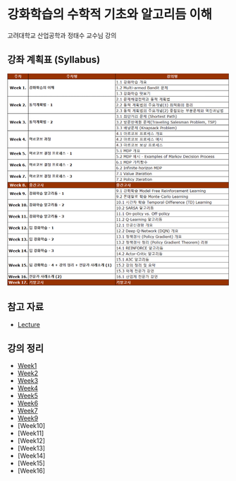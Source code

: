 # 강화학습의 수학적 기초와 알고리듬 이해
고려대학교 산업공학과 정태수 교수님 강의<br>

## 강좌 계획표 (Syllabus)
![syllabus](../../../img/rl_jts_syllabus.png)

## 참고 자료
- [Lecture](http://www.kmooc.kr/courses/course-v1:KoreaUnivK+ku_ai_002+2021_A48/course/)

## 강의 정리
- [Week1](https://velog.io/@gjtang/understanding-alg-math-rl-week1)
- [Week2](https://velog.io/@gjtang/understanding-alg-math-rl-week2)
- [Week3](https://velog.io/@gjtang/understanding-alg-math-rl-week3)
- [Week4](https://velog.io/@gjtang/understanding-alg-math-rl-week4)
- [Week5](https://velog.io/@gjtang/understanding-alg-math-rl-week5)
- [Week6](https://velog.io/@gjtang/understanding-alg-math-rl-week6)
- [Week7](https://velog.io/@gjtang/%EA%B0%95%ED%99%94%ED%95%99%EC%8A%B5%EC%9D%98-%EC%88%98%ED%95%99%EC%A0%81-%EA%B8%B0%EC%B4%88%EC%99%80-%EC%95%8C%EA%B3%A0%EB%A6%AC%EB%93%AC-%EC%9D%B4%ED%95%B4-Week7#7-1-value-iteration)
- [Week9](https://velog.io/@gjtang/%EA%B0%95%ED%99%94%ED%95%99%EC%8A%B5%EC%9D%98-%EC%88%98%ED%95%99%EC%A0%81-%EA%B8%B0%EC%B4%88%EC%99%80-%EC%95%8C%EA%B3%A0%EB%A6%AC%EB%93%AC-%EC%9D%B4%ED%95%B4-Week9)
- [Week10]
- [Week11]
- [Week12]
- [Week13]
- [Week14]
- [Week15]
- [Week16] 